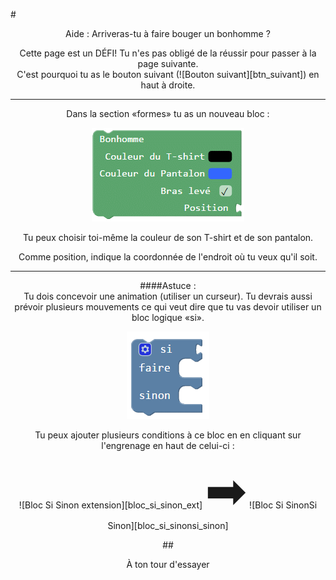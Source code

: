 #<center>Aide : Arriveras-tu à faire bouger un bonhomme ?

<center>Cette page est un DÉFI! Tu n'es pas obligé de la réussir pour passer à la page suivante.</center>

<center>C'est pourquoi tu as le bouton suivant (![Bouton suivant][btn_suivant]) en haut à droite.</center>

***

Dans la section «formes» tu as un nouveau bloc : 

![Bloc bonhomme][bloc_bonhomme]

Tu peux choisir toi-même la couleur de son T-shirt et de son pantalon.

Comme position, indique la coordonnée de l'endroit où tu veux qu'il soit.

***

####Astuce :  
Tu dois concevoir une animation (utiliser un curseur). Tu devrais aussi prévoir plusieurs mouvements ce qui veut dire que tu vas devoir utiliser un bloc logique «si».

![Bloc Si Sinon][bloc_si_sinon]

Tu peux ajouter plusieurs conditions à ce bloc en en cliquant sur l'engrenage en haut de celui-ci : 

<center>![Bloc Si Sinon extension][bloc_si_sinon_ext]  <span style="font-size: 80px">➡</span>  ![Bloc Si SinonSi Sinon][bloc_si_sinonsi_sinon]</center>



##<span style="color: #800080"><center>À ton tour d'essayer</center></span>

[btn_suivant]: img/btn_suivant.png
[bloc_bonhomme]: img/bloc_bonhomme.png
[bloc_si_sinon]: img/bloc_si_sinon.png
[bloc_si_sinon_ext]: img/bloc_si_sinon_ext.png
[bloc_si_sinonsi_sinon]: img/bloc_si_sinonsi_sinon.png